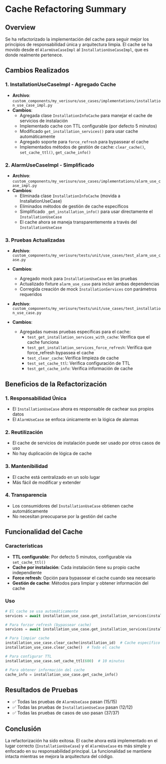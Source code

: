 # Cache Refactoring Summary

## Overview
Se ha refactorizado la implementación del cache para seguir mejor los principios de responsabilidad única y arquitectura limpia. El cache se ha movido desde el `AlarmUseCaseImpl` al `InstallationUseCaseImpl`, que es donde realmente pertenece.

## Cambios Realizados

### 1. InstallationUseCaseImpl - Agregado Cache
- **Archivo**: `custom_components/my_verisure/use_cases/implementations/installation_use_case_impl.py`
- **Cambios**:
  - Agregada clase `InstallationInfoCache` para manejar el cache de servicios de instalación
  - Implementado cache con TTL configurable (por defecto 5 minutos)
  - Modificado `get_installation_services()` para usar cache automáticamente
  - Agregado soporte para `force_refresh` para bypassear el cache
  - Implementados métodos de gestión de cache: `clear_cache()`, `set_cache_ttl()`, `get_cache_info()`

### 2. AlarmUseCaseImpl - Simplificado
- **Archivo**: `custom_components/my_verisure/use_cases/implementations/alarm_use_case_impl.py`
- **Cambios**:
  - Eliminada clase `InstallationInfoCache` (movida a InstallationUseCase)
  - Eliminados métodos de gestión de cache específicos
  - Simplificado `_get_installation_info()` para usar directamente el `InstallationUseCase`
  - El cache ahora se maneja transparentemente a través del `InstallationUseCase`

### 3. Pruebas Actualizadas
- **Archivo**: `custom_components/my_verisure/tests/unit/use_cases/test_alarm_use_case.py`
- **Cambios**:
  - Agregado mock para `InstallationUseCase` en las pruebas
  - Actualizado fixture `alarm_use_case` para incluir ambas dependencias
  - Corregida creación de mock `InstallationServices` con parámetros requeridos

- **Archivo**: `custom_components/my_verisure/tests/unit/use_cases/test_installation_use_case.py`
- **Cambios**:
  - Agregadas nuevas pruebas específicas para el cache:
    - `test_get_installation_services_with_cache`: Verifica que el cache funciona
    - `test_get_installation_services_force_refresh`: Verifica que force_refresh bypassea el cache
    - `test_clear_cache`: Verifica limpieza de cache
    - `test_set_cache_ttl`: Verifica configuración de TTL
    - `test_get_cache_info`: Verifica información de cache

## Beneficios de la Refactorización

### 1. Responsabilidad Única
- El `InstallationUseCase` ahora es responsable de cachear sus propios datos
- El `AlarmUseCase` se enfoca únicamente en la lógica de alarmas

### 2. Reutilización
- El cache de servicios de instalación puede ser usado por otros casos de uso
- No hay duplicación de lógica de cache

### 3. Mantenibilidad
- El cache está centralizado en un solo lugar
- Más fácil de modificar y extender

### 4. Transparencia
- Los consumidores del `InstallationUseCase` obtienen cache automáticamente
- No necesitan preocuparse por la gestión del cache

## Funcionalidad del Cache

### Características
- **TTL configurable**: Por defecto 5 minutos, configurable via `set_cache_ttl()`
- **Cache por instalación**: Cada instalación tiene su propio cache independiente
- **Force refresh**: Opción para bypassear el cache cuando sea necesario
- **Gestión de cache**: Métodos para limpiar y obtener información del cache

### Uso
```python
# El cache se usa automáticamente
services = await installation_use_case.get_installation_services(installation_id)

# Para forzar refresh (bypassear cache)
services = await installation_use_case.get_installation_services(installation_id, force_refresh=True)

# Para limpiar cache
installation_use_case.clear_cache(installation_id)  # Cache específico
installation_use_case.clear_cache()  # Todo el cache

# Para configurar TTL
installation_use_case.set_cache_ttl(600)  # 10 minutos

# Para obtener información del cache
cache_info = installation_use_case.get_cache_info()
```

## Resultados de Pruebas
- ✅ Todas las pruebas de `AlarmUseCase` pasan (15/15)
- ✅ Todas las pruebas de `InstallationUseCase` pasan (12/12)
- ✅ Todas las pruebas de casos de uso pasan (37/37)

## Conclusión
La refactorización ha sido exitosa. El cache ahora está implementado en el lugar correcto (`InstallationUseCase`) y el `AlarmUseCase` es más simple y enfocado en su responsabilidad principal. La funcionalidad se mantiene intacta mientras se mejora la arquitectura del código.
